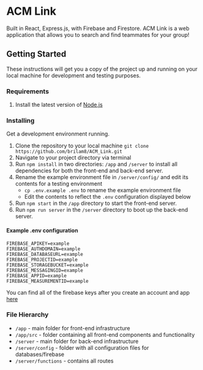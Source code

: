 # ACM Link
Built in React, Express.js, with Firebase and Firestore. ACM Link is a web application that allows you to search and find teammates for your group!



## Getting Started

These instructions will get you a copy of the project up and running on your local machine for development and testing purposes.

### Requirements

1. Install the latest version of [Node.js](https://nodejs.org/en/ "Node.js")

### Installing

Get a development environment running. 

1. Clone the repository to your local machine ```git clone https://github.com/brilam8/ACM_Link.git```
2. Navigate to your project directory via terminal
3. Run `npm install` in two directories: `/app` and `/server` to install all dependencies for both the front-end and back-end server.
4. Rename the example environment file in `/server/config/` and edit its contents for a testing environment
   - `cp .env.example .env` to rename the example environment file
   - Edit the contents to reflect the `.env` configuration displayed below
5. Run `npm start` in the `/app` directory to start the front-end server.
6. Run `npm run server` in the `/server` directory to boot up the back-end server.

#### Example .env configuration

```
FIREBASE_APIKEY=example
FIREBASE_AUTHDOMAIN=example
FIREBASE_DATABASEURL=example
FIREBASE_PROJECTID=example
FIREBASE_STORAGEBUCKET=example
FIREBASE_MESSAGINGID=example
FIREBASE_APPID=example
FIREBASE_MEASUREMENTID=example
```

You can find all of the firebase keys after you create an account and app [here](https://firebase.google.com/)

### File Hierarchy

- `/app` - main folder for front-end infrastructure
- `/app/src` - folder containing all front-end components and functionality
- `/server` - main folder for back-end infrastructure
- `/server/config` - folder with all configuration files for databases/firebase
- `/server/functions` - contains all routes
